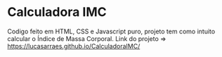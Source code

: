 # Calculadora IMC
Codigo feito em HTML, CSS e Javascript puro, projeto tem como intuito calcular o Índice de Massa Corporal.
Link do projeto => https://lucasarraes.github.io/CalculadoraIMC/
